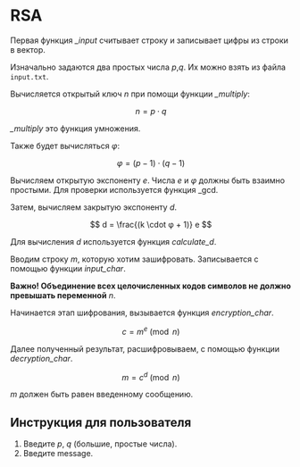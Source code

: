 # RSA

Первая функция *_input* считывает строку и записывает цифры из строки в вектор. 

Изначально задаются два простых числа _p_,_q_. Их можно взять из файла `input.txt`.

Вычисляется открытый ключ _n_ при помощи функции *_multiply*:
    
  $$  n = p \cdot q $$

*_multiply* это функция умножения.

Также будет вычисляться _φ_:

  $$  φ = (p - 1) \cdot (q - 1) $$

Вычисляем открытую экспоненту _e_. Числа _e_ и _φ_ должны быть взаимно простыми. Для проверки используется функция _gcd.

Затем, вычисляем закрытую экспоненту _d_. 

   $$ d = \frac{(k \cdot φ + 1)} e $$

Для вычисления _d_ используется функция *calculate_d*.

Вводим строку _m_, которую хотим зашифровать. Записывается с помощью функции *input_char*.

**Важно! Объединение всех целочисленных кодов символов не должно превышать переменной** _n_.

Начинается этап шифрования, вызывается функция *encryption_char*.

  $$ c = m^e \pmod{n} $$


Далее полученный результат, расшифровываем, с помощью функции *decryption_char*.

$$ m = c^d \pmod{n} $$

_m_ должен быть равен введенному сообщению.


## Инструкция для пользователя
1. Введите _p_, _q_ (большие, простые числа). 
2. Введите message.